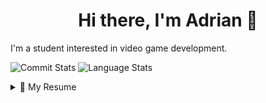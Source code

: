 <h1 align="center">Hi there, I'm Adrian 👋</h1>

<!-- future portfolio here -->

I'm a student interested in video game development.

<p>
  <img src="https://github-readme-stats.vercel.app/api?username=Cr00kie&theme=dracula&include_all_commits=true&count_private=true&hide_title=true" alt="Commit Stats"/>
  <img src="https://github-readme-stats.vercel.app/api/top-langs/?username=Cr00kie&theme=dracula&hide=jupyter%20notebook&layout=compact" alt="Language Stats" />
</p>


<!-- [![GitHub Streak](https://streak-stats.demolab.com?user=ALK222&theme=dracula&date_format=j%20M%5B%20Y%5D)](https://git.io/streak-stats) -->
<details>
  <summary>📃 My Resume</summary>

## Education

- 📖 **Videogame Development**\
  🏛️ **Universidad Complutense de Madrid**

</details>
